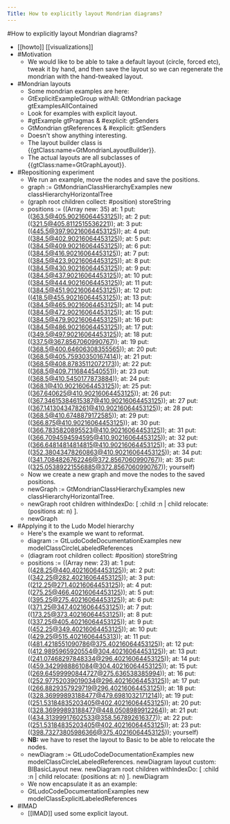 ---Title: How to explicitly layout Mondrian diagrams?---#How to explicitly layout Mondrian diagrams?- [[howto]] [[visualizations]]- #Motivation    - We would like to be able to take a default layout (circle, forced etc), tweak it by hand, and then save the layout so we can regenerate the mondrian with the hand-tweaked layout.- #Mondrian layouts    - Some mondrian examples are here:    - GtExplicitExampleGroup withAll: GtMondrian package gtExamplesAllContained    - Look for examples with explicit layout.    - #gtExample gtPragmas & #explicit: gtSenders    - GtMondrian gtReferences & #explicit: gtSenders    - Doesn't show anything interesting.    - The layout builder class is {{gtClass:name=GtMondrianLayoutBuilder}}.    - The actual layouts are all subclasses of {{gtClass:name=GtGraphLayout}}.- #Repositioning experiment    - We run an example, move the nodes and save the positions.    - graph := GtMondrianClassHierarchyExamples new classHierarchyHorizontalTree    - (graph root children collect: #position) storeString    - positions := ((Array new: 35) at: 1 put: ((363.5@405.90216064453125)); at: 2 put: ((321.5@405.8112515536221)); at: 3 put: ((445.5@397.90216064453125)); at: 4 put: ((384.5@402.90216064453125)); at: 5 put: ((384.5@409.90216064453125)); at: 6 put: ((384.5@416.90216064453125)); at: 7 put: ((384.5@423.90216064453125)); at: 8 put: ((384.5@430.90216064453125)); at: 9 put: ((384.5@437.90216064453125)); at: 10 put: ((384.5@444.90216064453125)); at: 11 put: ((384.5@451.90216064453125)); at: 12 put: ((418.5@455.90216064453125)); at: 13 put: ((384.5@465.90216064453125)); at: 14 put: ((384.5@472.90216064453125)); at: 15 put: ((384.5@479.90216064453125)); at: 16 put: ((384.5@486.90216064453125)); at: 17 put: ((349.5@497.90216064453125)); at: 18 put: ((337.5@367.8567060990767)); at: 19 put: ((368.5@400.64606308355565)); at: 20 put: ((368.5@405.75930350167414)); at: 21 put: ((368.5@408.87835112072173)); at: 22 put: ((368.5@409.7116844540551)); at: 23 put: ((368.5@410.5450177873884)); at: 24 put: ((368.1@410.90216064453125)); at: 25 put: ((367.640625@410.90216064453125)); at: 26 put: ((367.34615384615387@410.90216064453125)); at: 27 put: ((367.1413043478261@410.90216064453125)); at: 28 put: ((368.5@410.6748879172585)); at: 29 put: ((366.875@410.90216064453125)); at: 30 put: ((366.7835820895523@410.90216064453125)); at: 31 put: ((366.7094594594595@410.90216064453125)); at: 32 put: ((366.64814814814815@410.90216064453125)); at: 33 put: ((352.38043478260863@410.90216064453125)); at: 34 put: ((341.7084826762246@372.8567060990767)); at: 35 put: ((325.05389221556885@372.8567060990767)); yourself)    - Now we create a new graph and move the nodes to the saved positions.    - newGraph := GtMondrianClassHierarchyExamples new classHierarchyHorizontalTree.    - newGraph root children withIndexDo: [ :child :n | child relocate: (positions at: n) ].    - newGraph- #Applying it to the Ludo Model hierarchy    - Here's the example we want to reformat.    - diagram := GtLudoCodeDocumentationExamples new modelClassCircleLabeledReferences    - (diagram root children collect: #position) storeString    - positions := ((Array new: 23) at: 1 put: ((428.25@440.40216064453125)); at: 2 put: ((342.25@282.40216064453125)); at: 3 put: ((212.25@271.40216064453125)); at: 4 put: ((275.25@466.40216064453125)); at: 5 put: ((395.25@275.40216064453125)); at: 6 put: ((371.25@347.40216064453125)); at: 7 put: ((173.25@373.40216064453125)); at: 8 put: ((337.25@405.40216064453125)); at: 9 put: ((452.25@349.40216064453125)); at: 10 put: ((429.25@515.4021606445313)); at: 11 put: ((481.4218551090786@375.40216064453125)); at: 12 put: ((412.9895965920554@304.40216064453125)); at: 13 put: ((241.07468297848334@296.40216064453125)); at: 14 put: ((459.3429988861084@304.40216064453125)); at: 15 put: ((269.64599990844727@275.636538385994)); at: 16 put: ((252.97752039019034@296.40216064453125)); at: 17 put: ((266.8829357929719@296.40216064453125)); at: 18 put: ((328.36999893188477@479.6981032171214)); at: 19 put: ((251.53184835203405@402.40216064453125)); at: 20 put: ((328.36999893188477@448.0508989912264)); at: 21 put: ((434.31399917602533@358.567892616377)); at: 22 put: ((251.53184835203405@402.40216064453125)); at: 23 put: ((398.73273805986366@375.40216064453125)); yourself)    - **NB:** we have to reset the layout to Basic to be able to relocate the nodes.    - newDiagram := GtLudoCodeDocumentationExamples new modelClassCircleLabeledReferences.newDiagram layout custom: BlBasicLayout new.newDiagram root children withIndexDo: [ :child :n | child relocate: (positions at: n) ].newDiagram    - We now encapsulate it as an example:    - GtLudoCodeDocumentationExamples new modelClassExplicitLabeledReferences- #IMAD    - [[IMAD]] used some explicit layout.